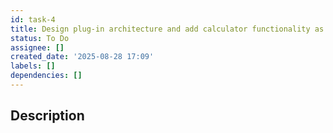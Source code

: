 ```yaml
---
id: task-4
title: Design plug-in architecture and add calculator functionality as testing
status: To Do
assignee: []
created_date: '2025-08-28 17:09'
labels: []
dependencies: []
---
```


## Description
